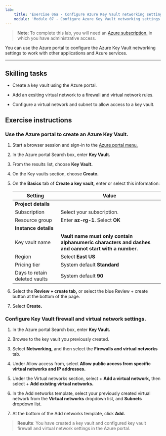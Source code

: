 ```yaml
---
lab:
    title: 'Exercise 06a - Configure Azure Key Vault networking settings'    
    module: 'Module 07 - Configure Azure Key Vault networking settings'
---
```



>**Note**: To complete this lab, you will need an [Azure subscription.](https://azure.microsoft.com/en-us/free/?azure-portal=true) in which you have administrative access. 


You can use the Azure portal to configure the Azure Key Vault networking settings to work with other applications and Azure services. 

---

## Skilling tasks

- Create a key vault using the Azure portal.

- Add an exsiting virtual network to a firewall and virtual network rules.

- Configure a virtual network and subnet to allow access to a key vault.

## Exercise instructions 

### Use the Azure portal to create an Azure Key Vault.

1. Start a browser session and sign-in to the [Azure portal menu.](https://portal.azure.com/)
   
2. In the Azure portal Search box, enter **Key Vault.**

3. From the results list, choose **Key Vault.**

4. On the Key vaults section, choose **Create.**

5. On the **Basics** tab of **Create a key vault,** enter or select this information:
   
   |Setting|Value|
   |---|---|
   |**Project details**|
   |Subscription|Select your subscription.|
   |Resource group|Enter **az-rg-1.** Select **OK**|
   |**Instance details**|
   |Key vault name|**Vault name must only contain alphanumeric characters and dashes and cannot start with a number.**|Enter the name|
   |Region|Select **East US**|
   |Pricing tier|System default **Standard**|
   |Days to retain deleted vaults|System default **90**|

7. Select the **Review + create tab,** or select the blue Review + create button at the bottom of the page.
  
8. Select **Create.**

### Configure Key Vault firewall and virtual network settings.

1. In the Azure portal Search box, enter **Key Vault.**

2. Browse to the key vault you previously created.

3. Select **Networking,** and then select the **Firewalls and virtual networks** tab.

4. Under Allow access from, select **Allow public access from specific virtual networks and IP addresses.**

5. Under the Virtual networks section, select + **Add a virtual network,** then select + **Add existing virtual networks.**

6. In the Add networks template, select your previously created virtual network from the **Virtual networks** dropdown list, and **Subnets** dropdown list.

7. At the bottom of the Add networks template, click **Add.**

  > **Results**: You have created a key vault and configured key vault firewall and virtual network settings in the Azure portal.
